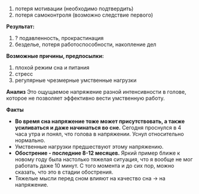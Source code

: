1. потеря мотивации \(необходимо подтвердить\)
2. потеря самоконтроля \(возможно следствие первого\)

**Результат:**  
1. ? подавленность, прокрастинация  
2. безделье, потеря работоспособности, накопление дел

**Возможные причины, предпосылки:**  
1. плохой режим сна и питания  
2. стресс  
3. регулярные чрезмерные умственные нагрузки

**Анализ**
Это ощущаемое напряжение разной интенсивности в голове, которое не позволяет эффективно вести умственную работу.

**Факты**
- **Во время сна напряжение тоже может присутствовать, а также усиливаться и даже начинаться во сне.** Сегодня проснулся в 4 часа утра и понял, что голова в напряжении. Уснул относительно нормально.
- Умственные нагрузки предшествуют этому напряжению.
- **Обострение - последние 8-12 месяцев.** Яркий пример ближе к новому году была настолько тяжелая ситуация, что я вообще не мог работать даже 10 минут. С того момента и до сих пор, можно сказать, что это в стадии обострения.
- Тяжелые мысли перед сном влияют на качество сна -> на напряжение.
